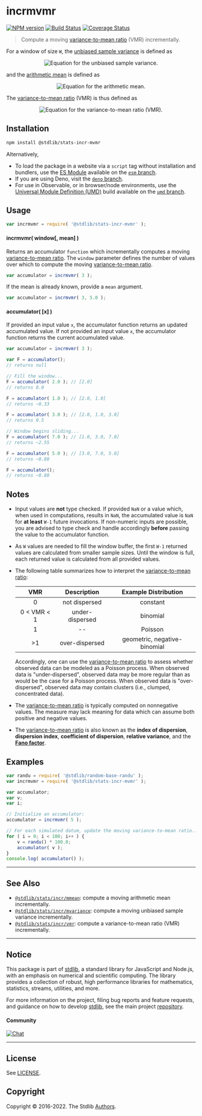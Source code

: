 <!--

@license Apache-2.0

Copyright (c) 2018 The Stdlib Authors.

Licensed under the Apache License, Version 2.0 (the "License");
you may not use this file except in compliance with the License.
You may obtain a copy of the License at

   http://www.apache.org/licenses/LICENSE-2.0

Unless required by applicable law or agreed to in writing, software
distributed under the License is distributed on an "AS IS" BASIS,
WITHOUT WARRANTIES OR CONDITIONS OF ANY KIND, either express or implied.
See the License for the specific language governing permissions and
limitations under the License.

-->

# incrmvmr

[![NPM version][npm-image]][npm-url] [![Build Status][test-image]][test-url] [![Coverage Status][coverage-image]][coverage-url] <!-- [![dependencies][dependencies-image]][dependencies-url] -->

> Compute a moving [variance-to-mean ratio][variance-to-mean-ratio] (VMR) incrementally.

<section class="intro">

For a window of size `W`, the [unbiased sample variance][sample-variance] is defined as

<!-- <equation class="equation" label="eq:unbiased_sample_variance" align="center" raw="s^2 = \frac{1}{W-1} \sum_{i=0}^{W-1} ( x_i - \bar{x} )^2" alt="Equation for the unbiased sample variance."> -->

<div class="equation" align="center" data-raw-text="s^2 = \frac{1}{W-1} \sum_{i=0}^{W-1} ( x_i - \bar{x} )^2" data-equation="eq:unbiased_sample_variance">
    <img src="https://cdn.jsdelivr.net/gh/stdlib-js/stdlib@b331e5634fe726ff0e16e87814ac3f85d8164d31/lib/node_modules/@stdlib/stats/incr/mvmr/docs/img/equation_unbiased_sample_variance.svg" alt="Equation for the unbiased sample variance.">
    <br>
</div>

<!-- </equation> -->

and the [arithmetic mean][arithmetic-mean] is defined as

<!-- <equation class="equation" label="eq:arithmetic_mean" align="center" raw="\bar{x} = \frac{1}{W} \sum_{i=0}^{W-1} x_i" alt="Equation for the arithmetic mean."> -->

<div class="equation" align="center" data-raw-text="\bar{x} = \frac{1}{W} \sum_{i=0}^{W-1} x_i" data-equation="eq:arithmetic_mean">
    <img src="https://cdn.jsdelivr.net/gh/stdlib-js/stdlib@164b8f1010c4535340eed9ad0b2af32c4a19863c/lib/node_modules/@stdlib/stats/incr/mvmr/docs/img/equation_arithmetic_mean.svg" alt="Equation for the arithmetic mean.">
    <br>
</div>

<!-- </equation> -->

The [variance-to-mean ratio][variance-to-mean-ratio] (VMR) is thus defined as

<!-- <equation class="equation" label="eq:variance_to_mean_ratio" align="center" raw="F = \frac{s^2}{\bar{x}}" alt="Equation for the variance-to-mean ratio (VMR)."> -->

<div class="equation" align="center" data-raw-text="F = \frac{s^2}{\bar{x}}" data-equation="eq:variance_to_mean_ratio">
    <img src="https://cdn.jsdelivr.net/gh/stdlib-js/stdlib@b331e5634fe726ff0e16e87814ac3f85d8164d31/lib/node_modules/@stdlib/stats/incr/mvmr/docs/img/equation_variance_to_mean_ratio.svg" alt="Equation for the variance-to-mean ratio (VMR).">
    <br>
</div>

<!-- </equation> -->

</section>

<!-- /.intro -->

<section class="installation">

## Installation

```bash
npm install @stdlib/stats-incr-mvmr
```

Alternatively,

-   To load the package in a website via a `script` tag without installation and bundlers, use the [ES Module][es-module] available on the [`esm` branch][esm-url].
-   If you are using Deno, visit the [`deno` branch][deno-url].
-   For use in Observable, or in browser/node environments, use the [Universal Module Definition (UMD)][umd] build available on the [`umd` branch][umd-url].

</section>

<section class="usage">

## Usage

```javascript
var incrmvmr = require( '@stdlib/stats-incr-mvmr' );
```

#### incrmvmr( window\[, mean] )

Returns an accumulator `function` which incrementally computes a moving [variance-to-mean ratio][variance-to-mean-ratio]. The `window` parameter defines the number of values over which to compute the moving [variance-to-mean ratio][variance-to-mean-ratio].

```javascript
var accumulator = incrmvmr( 3 );
```

If the mean is already known, provide a `mean` argument.

```javascript
var accumulator = incrmvmr( 3, 5.0 );
```

#### accumulator( \[x] )

If provided an input value `x`, the accumulator function returns an updated accumulated value. If not provided an input value `x`, the accumulator function returns the current accumulated value.

```javascript
var accumulator = incrmvmr( 3 );

var F = accumulator();
// returns null

// Fill the window...
F = accumulator( 2.0 ); // [2.0]
// returns 0.0

F = accumulator( 1.0 ); // [2.0, 1.0]
// returns ~0.33

F = accumulator( 3.0 ); // [2.0, 1.0, 3.0]
// returns 0.5

// Window begins sliding...
F = accumulator( 7.0 ); // [1.0, 3.0, 7.0]
// returns ~2.55

F = accumulator( 5.0 ); // [3.0, 7.0, 5.0]
// returns ~0.80

F = accumulator();
// returns ~0.80
```

</section>

<!-- /.usage -->

<section class="notes">

## Notes

-   Input values are **not** type checked. If provided `NaN` or a value which, when used in computations, results in `NaN`, the accumulated value is `NaN` for **at least** `W-1` future invocations. If non-numeric inputs are possible, you are advised to type check and handle accordingly **before** passing the value to the accumulator function.

-   As `W` values are needed to fill the window buffer, the first `W-1` returned values are calculated from smaller sample sizes. Until the window is full, each returned value is calculated from all provided values.

-   The following table summarizes how to interpret the [variance-to-mean ratio][variance-to-mean-ratio]:

    |        VMR        |   Description   |     Example Distribution     |
    | :---------------: | :-------------: | :--------------------------: |
    |         0         |  not dispersed  |           constant           |
    | 0 &lt; VMR &lt; 1 | under-dispersed |           binomial           |
    |         1         |        --       |            Poisson           |
    |         >1        |  over-dispersed | geometric, negative-binomial |

    Accordingly, one can use the [variance-to-mean ratio][variance-to-mean-ratio] to assess whether observed data can be modeled as a Poisson process. When observed data is "under-dispersed", observed data may be more regular than as would be the case for a Poisson process. When observed data is "over-dispersed", observed data may contain clusters (i.e., clumped, concentrated data).

-   The [variance-to-mean ratio][variance-to-mean-ratio] is typically computed on nonnegative values. The measure may lack meaning for data which can assume both positive and negative values.

-   The [variance-to-mean ratio][variance-to-mean-ratio] is also known as the **index of dispersion**, **dispersion index**, **coefficient of dispersion**, **relative variance**, and the [**Fano factor**][fano-factor].

</section>

<!-- /.notes -->

<section class="examples">

## Examples

<!-- eslint no-undef: "error" -->

```javascript
var randu = require( '@stdlib/random-base-randu' );
var incrmvmr = require( '@stdlib/stats-incr-mvmr' );

var accumulator;
var v;
var i;

// Initialize an accumulator:
accumulator = incrmvmr( 5 );

// For each simulated datum, update the moving variance-to-mean ratio...
for ( i = 0; i < 100; i++ ) {
    v = randu() * 100.0;
    accumulator( v );
}
console.log( accumulator() );
```

</section>

<!-- /.examples -->

<!-- Section for related `stdlib` packages. Do not manually edit this section, as it is automatically populated. -->

<section class="related">

* * *

## See Also

-   <span class="package-name">[`@stdlib/stats/incr/mmean`][@stdlib/stats/incr/mmean]</span><span class="delimiter">: </span><span class="description">compute a moving arithmetic mean incrementally.</span>
-   <span class="package-name">[`@stdlib/stats/incr/mvariance`][@stdlib/stats/incr/mvariance]</span><span class="delimiter">: </span><span class="description">compute a moving unbiased sample variance incrementally.</span>
-   <span class="package-name">[`@stdlib/stats/incr/vmr`][@stdlib/stats/incr/vmr]</span><span class="delimiter">: </span><span class="description">compute a variance-to-mean ratio (VMR) incrementally.</span>

</section>

<!-- /.related -->

<!-- Section for all links. Make sure to keep an empty line after the `section` element and another before the `/section` close. -->


<section class="main-repo" >

* * *

## Notice

This package is part of [stdlib][stdlib], a standard library for JavaScript and Node.js, with an emphasis on numerical and scientific computing. The library provides a collection of robust, high performance libraries for mathematics, statistics, streams, utilities, and more.

For more information on the project, filing bug reports and feature requests, and guidance on how to develop [stdlib][stdlib], see the main project [repository][stdlib].

#### Community

[![Chat][chat-image]][chat-url]

---

## License

See [LICENSE][stdlib-license].


## Copyright

Copyright &copy; 2016-2022. The Stdlib [Authors][stdlib-authors].

</section>

<!-- /.stdlib -->

<!-- Section for all links. Make sure to keep an empty line after the `section` element and another before the `/section` close. -->

<section class="links">

[npm-image]: http://img.shields.io/npm/v/@stdlib/stats-incr-mvmr.svg
[npm-url]: https://npmjs.org/package/@stdlib/stats-incr-mvmr

[test-image]: https://github.com/stdlib-js/stats-incr-mvmr/actions/workflows/test.yml/badge.svg?branch=main
[test-url]: https://github.com/stdlib-js/stats-incr-mvmr/actions/workflows/test.yml?query=branch:main

[coverage-image]: https://img.shields.io/codecov/c/github/stdlib-js/stats-incr-mvmr/main.svg
[coverage-url]: https://codecov.io/github/stdlib-js/stats-incr-mvmr?branch=main

<!--

[dependencies-image]: https://img.shields.io/david/stdlib-js/stats-incr-mvmr.svg
[dependencies-url]: https://david-dm.org/stdlib-js/stats-incr-mvmr/main

-->

[chat-image]: https://img.shields.io/gitter/room/stdlib-js/stdlib.svg
[chat-url]: https://gitter.im/stdlib-js/stdlib/

[stdlib]: https://github.com/stdlib-js/stdlib

[stdlib-authors]: https://github.com/stdlib-js/stdlib/graphs/contributors

[umd]: https://github.com/umdjs/umd
[es-module]: https://developer.mozilla.org/en-US/docs/Web/JavaScript/Guide/Modules

[deno-url]: https://github.com/stdlib-js/stats-incr-mvmr/tree/deno
[umd-url]: https://github.com/stdlib-js/stats-incr-mvmr/tree/umd
[esm-url]: https://github.com/stdlib-js/stats-incr-mvmr/tree/esm

[stdlib-license]: https://raw.githubusercontent.com/stdlib-js/stats-incr-mvmr/main/LICENSE

[variance-to-mean-ratio]: https://en.wikipedia.org/wiki/Index_of_dispersion

[arithmetic-mean]: https://en.wikipedia.org/wiki/Arithmetic_mean

[sample-variance]: https://en.wikipedia.org/wiki/Variance

[fano-factor]: https://en.wikipedia.org/wiki/Fano_factor

<!-- <related-links> -->

[@stdlib/stats/incr/mmean]: https://github.com/stdlib-js/stats-incr-mmean

[@stdlib/stats/incr/mvariance]: https://github.com/stdlib-js/stats-incr-mvariance

[@stdlib/stats/incr/vmr]: https://github.com/stdlib-js/stats-incr-vmr

<!-- </related-links> -->

</section>

<!-- /.links -->
